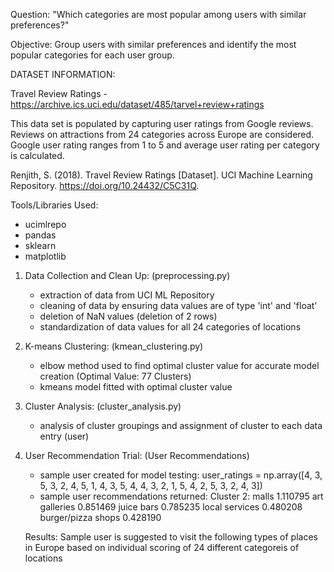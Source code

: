 Question: "Which categories are most popular among users with similar preferences?"

Objective:
Group users with similar preferences and identify the most popular categories for each user group.

DATASET INFORMATION:

Travel Review Ratings - https://archive.ics.uci.edu/dataset/485/tarvel+review+ratings

This data set is populated by capturing user ratings from Google reviews. Reviews on attractions from 24 categories across Europe are considered. Google user rating ranges from 1 to 5 and average user rating per category is calculated. 

Renjith, S. (2018). Travel Review Ratings [Dataset]. UCI Machine Learning Repository. https://doi.org/10.24432/C5C31Q.

Tools/Libraries Used:
- ucimlrepo
- pandas
- sklearn
- matplotlib

1. Data Collection and Clean Up: (preprocessing.py)
    - extraction of data from UCI ML Repository
    - cleaning of data by ensuring data values are of type 'int' and 'float'
    - deletion of NaN values (deletion of 2 rows)
    - standardization of data values for all 24 categories of locations

2. K-means Clustering: (kmean_clustering.py)
    - elbow method used to find optimal cluster value for accurate model creation (Optimal Value: 77 Clusters)
    - kmeans model fitted with optimal cluster value
  
3. Cluster Analysis: (cluster_analysis.py)
   - analysis of cluster groupings and assignment of cluster to each data entry (user)
  
4. User Recommendation Trial: (User Recommendations)
   - sample user created for model testing: user_ratings = np.array([4, 3, 5, 3, 2, 4, 5, 1, 4, 3, 5, 4, 4, 3, 2, 1, 5, 4, 2, 5, 3, 2, 4, 3])
   - sample user recommendations returned:
    Cluster 2:
    malls                 1.110795
    art galleries         0.851469
    juice bars            0.785235
    local services        0.480208
    burger/pizza shops    0.428190

    Results: Sample user is suggested to visit the following types of places in Europe based on individual scoring of 24 different categoreis of locations


